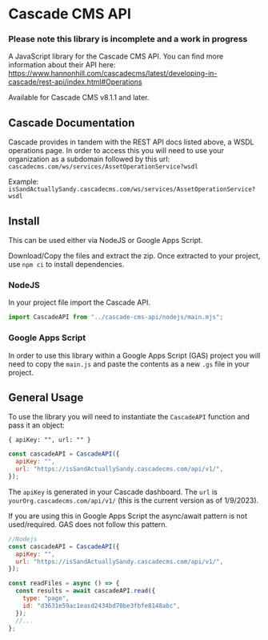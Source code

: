 # Cascade CMS API

### **Please note this library is incomplete and a work in progress**

A JavaScript library for the Cascade CMS API. You can find more information about their API here: https://www.hannonhill.com/cascadecms/latest/developing-in-cascade/rest-api/index.html#Operations

Available for Cascade CMS v8.1.1 and later.

## Cascade Documentation

Cascade provides in tandem with the REST API docs listed above, a WSDL operations page. In order to access this you will need to use your organization as a subdomain followed by this url: `cascadecms.com/ws/services/AssetOperationService?wsdl`

Example: `isSandActuallySandy.cascadecms.com/ws/services/AssetOperationService?wsdl`

## Install

This can be used either via NodeJS or Google Apps Script.

Download/Copy the files and extract the zip. Once extracted to your project, use `npm ci` to install dependencies.

### NodeJS

In your project file import the Cascade API.

```js
import CascadeAPI from "../cascade-cms-api/nodejs/main.mjs";
```

### Google Apps Script

In order to use this library within a Google Apps Script (GAS) project you will need to copy the `main.js` and paste the contents as a new `.gs` file in your project.

## General Usage

To use the library you will need to instantiate the `CascadeAPI` function and pass it an object:

`{ apiKey: "", url: "" }`

```js
const cascadeAPI = CascadeAPI({
  apiKey: "",
  url: "https://isSandActuallySandy.cascadecms.com/api/v1/",
});
```

The `apiKey` is generated in your Cascade dashboard. The `url` is `yourOrg.cascadecms.com/api/v1/` (this is the current version as of 1/9/2023).

If you are using this in Google Apps Script the async/await pattern is not used/required. GAS does not follow this pattern.

```js
//Nodejs
const cascadeAPI = CascadeAPI({
  apiKey: "",
  url: "https://isSandActuallySandy.cascadecms.com/api/v1/",
});

const readFiles = async () => {
  const results = await cascadeAPI.read({
    type: "page",
    id: "d3631e59ac1easd2434bd70be3fbfe8148abc",
  });
  //...
};
```
